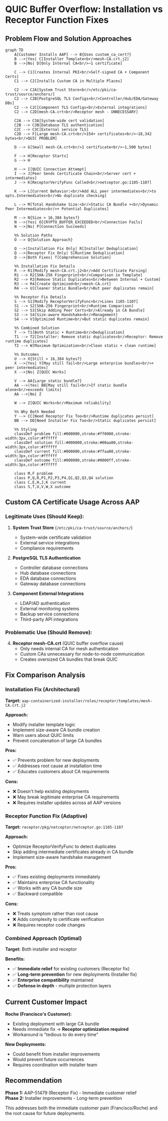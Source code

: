 # QUIC Buffer Overflow: Installation vs Receptor Function Fixes

## Problem Flow and Solution Approaches

```mermaid
graph TD
    A[Customer Installs AAP] --> B{Uses custom_ca_cert?}
    B -->|Yes| C[Installer Template<br/>mesh-CA.crt.j2]
    B -->|No| D[Only Internal CA<br/>~1 certificate]
    
    C --> C1[Creates Internal PKI<br/>Self-signed CA + Component Certs]
    C1 --> C2[Installs Custom CA in Multiple Places]
    
    C2 --> C2A[System Trust Store<br/>/etc/pki/ca-trust/source/anchors/]
    C2 --> C2B[PostgreSQL TLS Configs<br/>Controller/Hub/EDA/Gateway DBs]
    C2 --> C2C[Component TLS Configs<br/>External integrations]
    C2 --> C2D[mesh-CA.crt<br/>Receptor mesh - UNNECESSARY]
    
    C2A --> C3A[System-wide cert validation]
    C2B --> C3B[Database TLS authentication]
    C2C --> C3C[External service TLS]
    C2D --> F[Large mesh-CA.crt<br/>154+ certificates<br/>~18,342 bytes<br/>QUIC PROBLEM]
    
    D --> G[Small mesh-CA.crt<br/>1 certificate<br/>~1,500 bytes]
    
    F --> H[Receptor Starts]
    G --> H
    
    H --> I[QUIC Connection Attempt]
    I --> J[Peer Sends Certificate Chain<br/>Server cert + intermediates]
    J --> K[ReceptorVerifyFunc Called<br/>netceptor.go:1105-1107]
    
    K --> L[Current Behavior:<br/>Add ALL peer intermediates<br/>to opts.Intermediates<br/>No duplicate checking]
    
    L --> M[Total Handshake Size:<br/>Static CA Bundle +<br/>Dynamic Peer Intermediates<br/>+ Potential Duplicates]
    
    M --> N{Size > 16,384 bytes?}
    N -->|Yes| O[CRYPTO_BUFFER_EXCEEDED<br/>Connection Fails]
    N -->|No| P[Connection Succeeds]
    
    %% Solution Paths
    O --> Q{Solution Approach}
    
    Q -->|Installation Fix Only| R[Installer Deduplication]
    Q -->|Receptor Fix Only| S[Runtime Deduplication]
    Q -->|Both Fixes| T[Comprehensive Solution]
    
    %% Installation Fix Details
    R --> R1[Modify mesh-CA.crt.j2<br/>Add Certificate Parsing]
    R1 --> R2[SHA-256 Fingerprint<br/>Comparison in Template]
    R2 --> R3[Remove Static Duplicates<br/>Between Internal + Custom]
    R3 --> R4[Create Optimized<br/>mesh-CA.crt]
    R4 --> U[Cleaner Static Bundle<br/>But peer duplicates remain]
    
    %% Receptor Fix Details  
    S --> S1[Modify ReceptorVerifyFunc<br/>Lines 1105-1107]
    S1 --> S2[SHA-256 Fingerprint<br/>Runtime Comparison]
    S2 --> S3[Skip Adding Peer Certs<br/>Already in CA Bundle]
    S3 --> S4[Size-aware Handshake<br/>Management]
    S4 --> V[Optimized Runtime<br/>But static duplicates remain]
    
    %% Combined Solution
    T --> T1[Both Static + Runtime<br/>Deduplication]
    T1 --> T2[Installer: Remove static duplicates<br/>Receptor: Remove runtime duplicates]
    T2 --> W[Maximum Optimization<br/>Clean static + clean runtime]
    
    %% Outcomes
    U --> X{Still > 16,384 bytes?}
    X -->|Yes| Y[May still fail<br/>Large enterprise bundles<br/>+ peer intermediates]
    X -->|No| Z[QUIC Works]
    
    V --> AA{Large static bundle?}
    AA -->|Yes| BB[May still fail<br/>If static bundle alone<br/>exceeds limits]
    AA -->|No| Z
    
    W --> Z[QUIC Works<br/>Maximum reliability]
    
    %% Why Both Needed
    Y --> CC[Need Receptor Fix Too<br/>Runtime duplicates persist]
    BB --> DD[Need Installer Fix Too<br/>Static duplicates persist]
    
    %% Styling
    classDef problem fill:#000000,stroke:#ff0000,stroke-width:3px,color:#ffffff
    classDef solution fill:#000000,stroke:#00aa00,stroke-width:3px,color:#ffffff
    classDef current fill:#000000,stroke:#ffaa00,stroke-width:3px,color:#ffffff
    classDef outcome fill:#000000,stroke:#0000ff,stroke-width:3px,color:#ffffff
    
    class M,F problem
    class P,Q,R,P1,P2,P3,P4,Q1,Q2,Q3,Q4 solution
    class C,E,H,J,K current
    class S,T,U,V,W,X outcome
```

## Custom CA Certificate Usage Across AAP

### Legitimate Uses (Should Keep):
1. **System Trust Store** (`/etc/pki/ca-trust/source/anchors/`)
   - System-wide certificate validation
   - External service integrations
   - Compliance requirements

2. **PostgreSQL TLS Authentication**
   - Controller database connections
   - Hub database connections  
   - EDA database connections
   - Gateway database connections

3. **Component External Integrations**
   - LDAP/AD authentication
   - External monitoring systems
   - Backup service connections
   - Third-party API integrations

### Problematic Use (Should Remove):
4. **Receptor mesh-CA.crt** (QUIC buffer overflow cause)
   - Only needs internal CA for mesh authentication
   - Custom CAs unnecessary for node-to-node communication
   - Creates oversized CA bundles that break QUIC

## Fix Comparison Analysis

### Installation Fix (Architectural)
**Target:** `aap-containerized-installer/roles/receptor/templates/mesh-CA.crt.j2`

**Approach:**
- Modify installer template logic
- Implement size-aware CA bundle creation
- Warn users about QUIC limits
- Prevent concatenation of large CA bundles

**Pros:**
- ✅ Prevents problem for new deployments
- ✅ Addresses root cause at installation time
- ✅ Educates customers about CA requirements

**Cons:**
- ❌ Doesn't help existing deployments
- ❌ May break legitimate enterprise CA requirements
- ❌ Requires installer updates across all AAP versions

### Receptor Function Fix (Adaptive)
**Target:** `receptor/pkg/netceptor/netceptor.go:1105-1107`

**Approach:**
- Optimize ReceptorVerifyFunc to detect duplicates
- Skip adding intermediate certificates already in CA bundle
- Implement size-aware handshake management

**Pros:**
- ✅ Fixes existing deployments immediately
- ✅ Maintains enterprise CA functionality
- ✅ Works with any CA bundle size
- ✅ Backward compatible

**Cons:**
- ❌ Treats symptom rather than root cause
- ❌ Adds complexity to certificate verification
- ❌ Requires receptor code changes

### Combined Approach (Optimal)
**Target:** Both installer and receptor

**Benefits:**
- ✅ **Immediate relief** for existing customers (Receptor fix)
- ✅ **Long-term prevention** for new deployments (Installer fix)
- ✅ **Enterprise compatibility** maintained
- ✅ **Defense in depth** - multiple protection layers

## Current Customer Impact

**Roche (Francisco's Customer):**
- Existing deployment with large CA bundle
- Needs immediate fix → **Receptor optimization required**
- Workaround is "tedious to do every time"

**New Deployments:**
- Could benefit from installer improvements
- Would prevent future occurrences
- Requires coordination with installer team

## Recommendation

**Phase 1:** AAP-51479 (Receptor Fix) - Immediate customer relief  
**Phase 2:** Installer improvements - Long-term prevention

This addresses both the immediate customer pain (Francisco/Roche) and the root cause for future deployments.

